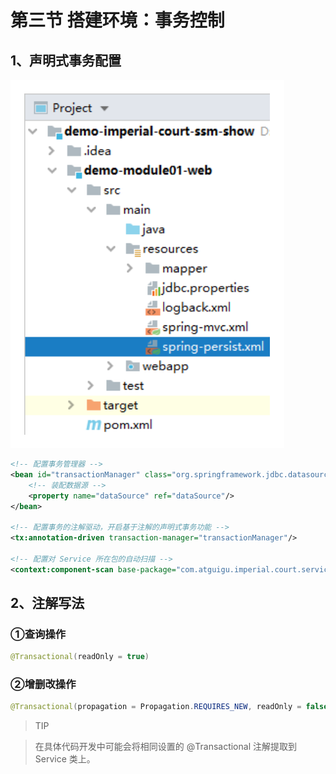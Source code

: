 # 第三节 搭建环境：事务控制

## 1、声明式事务配置

![img_17.png](img_17.png)

```xml
<!-- 配置事务管理器 -->
<bean id="transactionManager" class="org.springframework.jdbc.datasource.DataSourceTransactionManager">
    <!-- 装配数据源 -->
    <property name="dataSource" ref="dataSource"/>
</bean>

<!-- 配置事务的注解驱动，开启基于注解的声明式事务功能 -->
<tx:annotation-driven transaction-manager="transactionManager"/>

<!-- 配置对 Service 所在包的自动扫描 -->
<context:component-scan base-package="com.atguigu.imperial.court.service"/>
```

## 2、注解写法

### ①查询操作

```java
@Transactional(readOnly = true)
```

### ②增删改操作

```java
@Transactional(propagation = Propagation.REQUIRES_NEW, readOnly = false)
```

> TIP

> 在具体代码开发中可能会将相同设置的 @Transactional 注解提取到 Service 类上。
